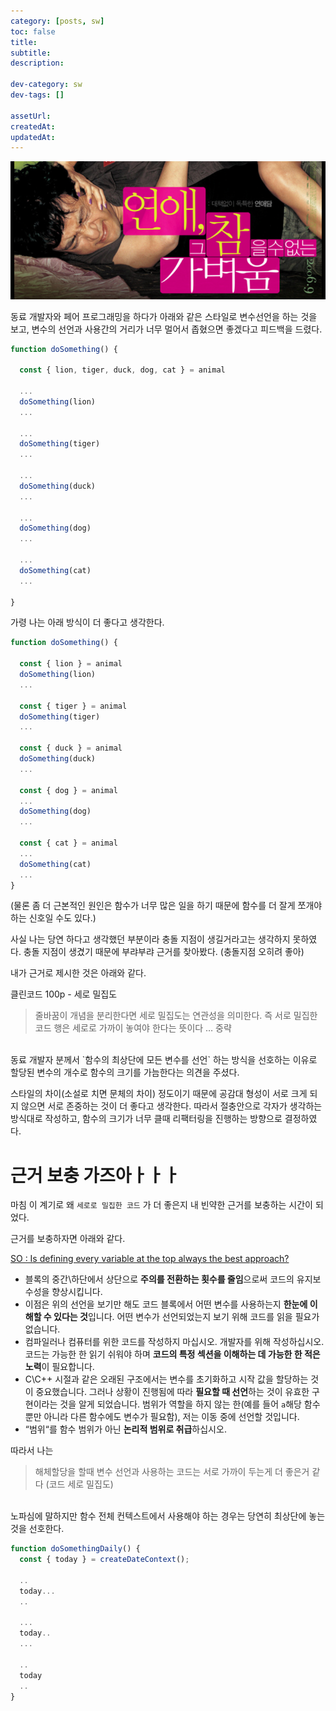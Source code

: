 ```yaml
---
category: [posts, sw]
toc: false
title:
subtitle:
description:

dev-category: sw
dev-tags: []

assetUrl:
createdAt:
updatedAt:
---
```


![이미지](/assets/posts/2022/04.08-1.png)

동료 개발자와 페어 프로그래밍을 하다가 아래와 같은 스타일로 변수선언을 하는 것을 보고, 변수의 선언과 사용간의 거리가 너무 멀어서 좁혔으면 좋겠다고 피드백을 드렸다.

```js
function doSomething() {

  const { lion, tiger, duck, dog, cat } = animal

  ...
  doSomething(lion)
  ...

  ...
  doSomething(tiger)
  ...

  ...
  doSomething(duck)
  ...

  ...
  doSomething(dog)
  ...

  ...
  doSomething(cat)
  ...

}
```

가령 나는 아래 방식이 더 좋다고 생각한다.

```js
function doSomething() {

  const { lion } = animal
  doSomething(lion)
  ...

  const { tiger } = animal
  doSomething(tiger)
  ...

  const { duck } = animal
  doSomething(duck)
  ...

  const { dog } = animal
  ...
  doSomething(dog)
  ...

  const { cat } = animal
  ...
  doSomething(cat)
  ...
}
```

(물론 좀 더 근본적인 원인은 함수가 너무 많은 일을 하기 때문에 함수를 더 잘게 쪼개야 하는 신호일 수도 있다.)

사실 나는 당연 하다고 생각했던 부분이라 충돌 지점이 생길거라고는 생각하지 못하였다. 충돌 지점이 생겼기 때문에 부랴부랴 근거를 찾아봤다. (충돌지점 오히려 좋아)

내가 근거로 제시한 것은 아래와 같다.

클린코드 100p - 세로 밀집도

> 줄바꿈이 개념을 분리한다면 세로 밀집도는 연관성을 의미한다. 즉 서로 밀집한 코드 행은 세로로 가까이 놓여야 한다는 뜻이다 … 중략

<br>
동료 개발자 분께서 `함수의 최상단에 모든 변수를 선언` 하는 방식을 선호하는 이유로 할당된 변수의 개수로 함수의 크기를 가늠한다는 의견을 주셨다.

스타일의 차이(소설로 치면 문체의 차이) 정도이기 때문에 공감대 형성이 서로 크게 되지 않으면 서로 존중하는 것이 더 좋다고 생각한다. 따라서 절충안으로 각자가 생각하는 방식대로 작성하고, 함수의 크기가 너무 클때 리팩터링을 진행하는 방향으로 결정하였다.

# 근거 보충 가즈아ㅏㅏㅏ

마침 이 계기로 왜 `세로로 밀집한 코드` 가 더 좋은지 내 빈약한 근거를 보충하는 시간이 되었다.

근거를 보충하자면 아래와 같다.

[SO : Is defining every variable at the top always the best approach?](https://stackoverflow.com/questions/5053073/is-defining-every-variable-at-the-top-always-the-best-approach)

- 블록의 중간\하단에서 상단으로 **주의를 전환하는 횟수를 줄임**으로써 코드의 유지보수성을 향상시킵니다.
- 이점은 위의 선언을 보기만 해도 코드 블록에서 어떤 변수를 사용하는지 **한눈에 이해할 수 있다는 것**입니다. 어떤 변수가 선언되었는지 보기 위해 코드를 읽을 필요가 없습니다.
- 컴파일러나 컴퓨터를 위한 코드를 작성하지 마십시오. 개발자를 위해 작성하십시오. 코드는 가능한 한 읽기 쉬워야 하며 **코드의 특정 섹션을 이해하는 데 가능한 한 적은 노력**이 필요합니다.
- C\C++ 시절과 같은 오래된 구조에서는 변수를 초기화하고 시작 값을 할당하는 것이 중요했습니다. 그러나 상황이 진행됨에 따라 **필요할 때 선언**하는 것이 유효한 구현이라는 것을 알게 되었습니다. 범위가 역할을 하지 않는 한(예를 들어 `a`해당 함수뿐만 아니라 다른 함수에도 변수가 필요함), 저는 이동 중에 선언할 것입니다.
- “범위“를 함수 범위가 아닌 **논리적 범위로 취급**하십시오.

따라서 나는

> 해체할당을 할때 변수 선언과 사용하는 코드는 서로 가까이 두는게 더 좋은거 같다 (코드 세로 밀집도)

<br>
노파심에 말하지만 함수 전체 컨텍스트에서 사용해야 하는 경우는 당연히 최상단에 놓는 것을 선호한다.

```jsx
function doSomethingDaily() {
  const { today } = createDateContext();

  ..
  today...
  ..

  ...
  today..
  ...

  ..
  today
  ..
}
```
